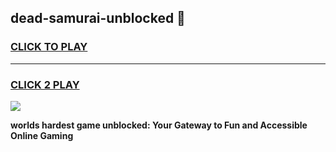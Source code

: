 
## dead-samurai-unblocked 👋
<h3>
<a href="https://premium.freeplayer.one?title=dead-samurai-unblocked&ref=14F">CLICK TO PLAY</a></h3>
<hr>

<h3>
<a href="https://premium.freeplayer.one?title=dead-samurai-unblocked&ref=14F">CLICK 2 PLAY</a>
  
</h3>

<a href="https://premium.freeplayer.one?title=dead-samurai-unblocked&ref=12F/"><img src="https://clearcache.store/games.png"></a>


**worlds hardest game unblocked: Your Gateway to Fun and Accessible Online Gaming**
